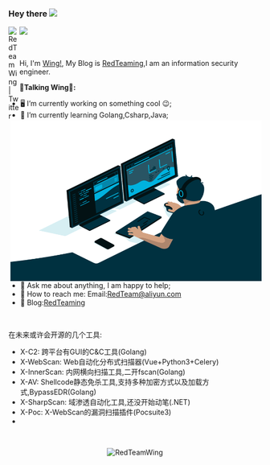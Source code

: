 ### Hey there <img src="https://media.giphy.com/media/hvRJCLFzcasrR4ia7z/giphy.gif" width="25px">

<a href="https://twitter.com/RedTeamWing">
  <img align="left" alt="RedTeamWing | Twitter" width="22px" src="https://raw.githubusercontent.com/peterthehan/peterthehan/master/assets/twitter.svg" />
</a>


![](https://visitor-badge.glitch.me/badge?page_id=RedTeamWing.RedTeamWing)

<br />

Hi, I'm [Wing!](https://redteaming.net/), My Blog is [RedTeaming](https://redteaming.net/),I am an information security engineer.

  <img align="right" alt="GIF" src="https://github.com/RedTeamWing/RedTeamWing/blob/master/code.gif?raw=true" width="500" height="320" />
  
**🤡Talking Wing🤡:**

- 🖥 I’m currently working on something cool :wink:;
- 🌱 I’m currently learning Golang,Csharp,Java; 
- 💬 Ask me about anything, I am happy to help;
- 💌 How to reach me: Email:RedTeam@aliyun.com
- 📌 Blog:[RedTeaming](https://redteaming.net)



<br/>


在未来或许会开源的几个工具:
- X-C2: 跨平台有GUI的C&C工具(Golang)
- X-WebScan: Web自动化分布式扫描器(Vue+Python3+Celery)
- X-InnerScan: 内网横向扫描工具,二开fscan(Golang)
- X-AV: Shellcode静态免杀工具,支持多种加密方式以及加载方式,BypassEDR(Golang)
- X-SharpScan: 域渗透自动化工具,还没开始动笔(.NET)
- X-Poc: X-WebScan的漏洞扫描插件(Pocsuite3)
- 
<br/>
<p align="center"> <img src="https://github-readme-stats.vercel.app/api?username=RedTeamWing&show_icons=true&theme=vue" alt="RedTeamWing" />




